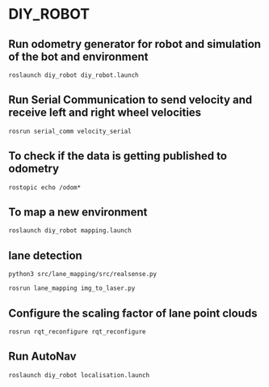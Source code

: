 # DIY_ROBOT

## Run odometry generator for robot and simulation of the bot and environment  
```
roslaunch diy_robot diy_robot.launch 
```

## Run Serial Communication to send velocity and receive left and right wheel velocities   
```
rosrun serial_comm velocity_serial
```
## To check if the data is getting published to odometry
```
rostopic echo /odom*
```
## To map a new environment
```
roslaunch diy_robot mapping.launch
```
## lane detection
```
python3 src/lane_mapping/src/realsense.py
```
```
rosrun lane_mapping img_to_laser.py
```
## Configure the scaling factor of lane point clouds
```
rosrun rqt_reconfigure rqt_reconfigure
```
## Run AutoNav
```
roslaunch diy_robot localisation.launch
```
